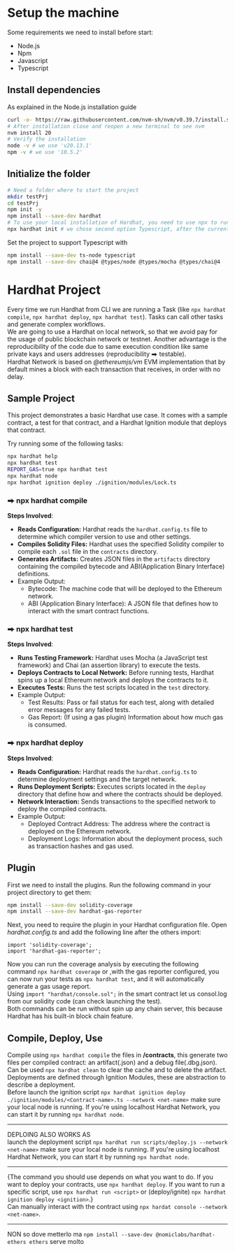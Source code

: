 # Setup the machine
Some requirements we need to install before start:  
- Node.js
- Npm
- Javascript
- Typescript

## Install dependencies
As explained in the Node.js installation guide
```bash
curl -o- https://raw.githubusercontent.com/nvm-sh/nvm/v0.39.7/install.sh | bash
# After installation close and reopen a new terminal to see nvm
nvm install 20
# Verify the installation
node -v # we use 'v20.13.1'
npm -v # we use '10.5.2'
```
## Initialize the folder
```bash
# Need a folder where to start the project
mkdir testPrj
cd testPrj
npm init -y
npm install --save-dev hardhat
# To use your local installation of Hardhat, you need to use npx to run it (i.e. npx hardhat init).
npx hardhat init # we chose second option Typescript, after the current foldet and all Y.
```
Set the project to support Typescript with
```sh
npm install --save-dev ts-node typescript
npm install --save-dev chai@4 @types/node @types/mocha @types/chai@4
```
# Hardhat Project
Every time we run Hardhat from CLI we are running a Task (like `npx hardhat compile`, `npx hardhat deploy`, `npx hardhat test`). Tasks can call other tasks and generate complex workflows.  
We are going to use a Hardhat on local network, so that we avoid pay for the usage of public blockchain network or testnet. Another advantage is the reproducibility of the code due to same execution condition like same private kays and users addresses (reproducibility ⮕ testable).  
Hardhat Network is based on *@ethereumjs/vm* EVM implementation that by default mines a block with each transaction that receives, in order with no delay.
## Sample Project
This project demonstrates a basic Hardhat use case. It comes with a sample contract, a test for that contract, and a Hardhat Ignition module that deploys that contract.  

Try running some of the following tasks:  

```bash
npx hardhat help
npx hardhat test
REPORT_GAS=true npx hardhat test
npx hardhat node
npx hardhat ignition deploy ./ignition/modules/Lock.ts
```
### ⮕ npx hardhat compile
**Steps Involved**:
- **Reads Configuration:** Hardhat reads the `hardhat.config.ts` file to determine which compiler version to use and other settings.
- **Compiles Solidity Files:** Hardhat uses the specified Solidity compiler to compile each `.sol` file in the `contracts` directory.
- **Generates Artifacts:** Creates JSON files in the `artifacts` directory containing the compiled bytecode and ABI(Application Binary Interface) definitions.  
- Example Output:  
   - Bytecode: The machine code that will be deployed to the Ethereum network.
   - ABI (Application Binary Interface): A JSON file that defines how to interact with the smart contract functions.
### ⮕ npx hardhat test
**Steps Involved**:
- **Runs Testing Framework:** Hardhat uses Mocha (a JavaScript test framework) and Chai (an assertion library) to execute the tests.
- **Deploys Contracts to Local Network:** Before running tests, Hardhat spins up a local Ethereum network and deploys the contracts to it.
- **Executes Tests:** Runs the test scripts located in the `test` directory.
- Example Output:
  - Test Results: Pass or fail status for each test, along with detailed error messages for any failed tests.
  - Gas Report: (If using a gas plugin) Information about how much gas is consumed.
### ⮕ npx hardhat deploy
**Steps Involved**:
- **Reads Configuration:** Hardhat reads the `hardhat.config.ts` to determine deployment settings and the target network.
- **Runs Deployment Scripts:** Executes scripts located in the `deploy` directory that define how and where the contracts should be deployed.
- **Network Interaction:** Sends transactions to the specified network to deploy the compiled contracts.
- Example Output:
  - Deployed Contract Address: The address where the contract is deployed on the Ethereum network.
  - Deployment Logs: Information about the deployment process, such as transaction hashes and gas used.
## Plugin
First we need to install the plugins. Run the following command in your project directory to get them:
```sh
npm install --save-dev solidity-coverage
npm install --save-dev hardhat-gas-reporter
```
Next, you need to require the plugin in your Hardhat configuration file. Open *hardhat.config.ts* and add the following line after the others import:
```
import 'solidity-coverage';
import 'hardhat-gas-reporter';
```
Now you can run the coverage analysis by executing the following command `npx hardhat coverage` or ,with the gas reporter configured, you can now run your tests as `npx hardhat test`, and it will automatically generate a gas usage report.  
Using `import "hardhat/console.sol";` in the smart contract let us consol.log from our solidity code (can check launching the test).  
Both commands can be run without spin up any chain server, this because Hardhat has his built-in block chain feature.
## Compile, Deploy, Use
Compile using `npx hardhat compile` the files in **/contracts**, this generate two files per compiled contract: an artifact(.json) and a debug file(.dbg.json). Can be used `npx hardhat clean` to clear the cache and to delete the artifact.  
Deployments are defined through Ignition Modules, these are abstraction to describe a deployment.   
Before launch the ignition script `npx hardhat ignition deploy ./ignition/modules/<Contract-name>.ts --network <net-name>` make sure your local node is running. If you're using localhost Hardhat Network, you can start it by running `npx hardhat node`.
_____________________________________________________________  
DEPLOING ALSO WORKS AS  
launch the deployment script `npx hardhat run scripts/deploy.js --network <net-name>` make sure your local node is running. If you're using localhost Hardhat Network, you can start it by running `npx hardhat node`.  
_____________________________________________________________  
{The command you should use depends on what you want to do. If you want to deploy your contracts, use `npx hardhat deploy`. If you want to run a specific script, use `npx hardhat run <script>` or (deploy/ignite) `npx hardhat ignition deploy <ignition>`.}  
Can manually interact with the contract using `npx hardat console --network <net-name>`.

____________________________________
NON so dove metterlo ma 
`npm install --save-dev @nomiclabs/hardhat-ethers ethers`
serve molto